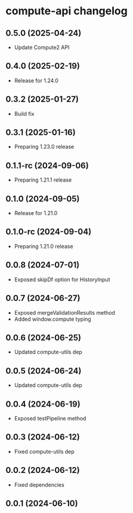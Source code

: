 # compute-api changelog

## 0.5.0 (2025-04-24)

- Update Compute2 API

## 0.4.0 (2025-02-19)

- Release for 1.24.0

## 0.3.2 (2025-01-27)

- Build fix

## 0.3.1 (2025-01-16)

- Preparing 1.23.0 release

## 0.1.1-rc (2024-09-06)

- Preparing 1.21.1 release

## 0.1.0 (2024-09-05)

- Release for 1.21.0

## 0.1.0-rc (2024-09-04)

- Preparing 1.21.0 release

## 0.0.8 (2024-07-01)

- Exposed skipDf option for HistoryInput

## 0.0.7 (2024-06-27)

- Exposed mergeValidationResults method
- Added window.compute typing

## 0.0.6 (2024-06-25)

- Updated compute-utils dep

## 0.0.5 (2024-06-24)

- Updated compute-utils dep

## 0.0.4 (2024-06-19)

- Exposed testPipeline method

## 0.0.3 (2024-06-12)

- Fixed compute-utils dep

## 0.0.2 (2024-06-12)

- Fixed dependencies

## 0.0.1 (2024-06-10)
